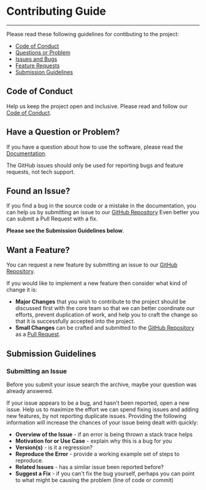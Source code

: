 # Contributing Guide
----------
Please read these following guidelines for contibuting to the project:

 - [Code of Conduct](#coc)
 - [Questions or Problem](#question)
 - [Issues and Bugs](#issue)
 - [Feature Requests](#feature)
 - [Submission Guidelines](#submit)

## <a name="coc"></a> Code of Conduct
Help us keep the project open and inclusive. Please read and follow our
[Code of Conduct][codeofconduct].

## <a name="question"></a> Have a Question or Problem?

If you have a question about how to use the software, please read the
[Documentation][documentation].

The GitHub issues should only be used for reporting bugs and feature requests,
not tech support.

## <a name="issue"></a> Found an Issue?

If you find a bug in the source code or a mistake in the documentation, you can
help us by submitting an issue to our [GitHub Repository][github] Even better you can
submit a Pull Request with a fix.

**Please see the Submission Guidelines below**.

## <a name="feature"></a> Want a Feature?

You can request a new feature by submitting an issue to our [GitHub Repository][github].  

If you would like to implement a new feature then consider what kind of change 
it is:

* **Major Changes** that you wish to contribute to the project should be 
discussed first with the core team so that we can better coordinate our efforts,
prevent duplication of work, and help you to craft the change so that it is
successfully accepted into the project.
* **Small Changes** can be crafted and submitted to the [GitHub Repository][github] as a
[Pull Request][pullrequesthelp].

## <a name="submit"></a> Submission Guidelines

### Submitting an Issue
Before you submit your issue search the archive, maybe your question was already
answered.

If your issue appears to be a bug, and hasn't been reported, open a new issue.
Help us to maximize the effort we can spend fixing issues and adding new
features, by not reporting duplicate issues.  Providing the following
information will increase the chances of your issue being dealt with quickly:

* **Overview of the Issue** - if an error is being thrown a stack trace helps
* **Motivation for or Use Case** - explain why this is a bug for you
* **Version(s)** - is it a regression?
* **Reproduce the Error** - provide a working example set of steps to reproduce.
* **Related Issues** - has a similar issue been reported before?
* **Suggest a Fix** - if you can't fix the bug yourself, perhaps you can point
to what might be
  causing the problem (line of code or commit)

[website]: https://alanbarber.github.io/log4net.Appender.Splunk
[github]: https://github.com/alanbarber/log4net.Appender.Splunk
[documentation]: https://github.com/alanbarber/log4net.Appender.Splunk/blob/master/README.md
[codeofconduct]: https://github.com/alanbarber/log4net.Appender.Splunk/blob/master/CODE_OF_CONDUCT.md
[pullrequesthelp]: https://help.github.com/articles/using-pull-requests